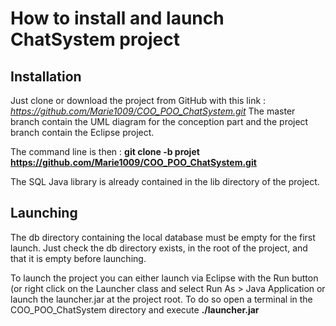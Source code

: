 # How to install and launch ChatSystem project
## Installation
Just clone or download the project from GitHub with this link :
*https://github.com/Marie1009/COO_POO_ChatSystem.git*
The master branch contain the UML diagram for the conception part and the project branch contain the Eclipse project.

The command line is then : 
**git clone -b projet https://github.com/Marie1009/COO_POO_ChatSystem.git**

The SQL Java library is already contained in the lib directory of the project.

## Launching

The db directory containing the local database must be empty for the first launch. Just check the db directory exists, in the root of the project, and that it is empty before launching.

To launch the project you can either launch via Eclipse with the Run button (or right click on the Launcher class and select Run As > Java Application or launch the launcher.jar at the project root. To do so open a terminal in the COO_POO_ChatSystem directory and execute **./launcher.jar**  


